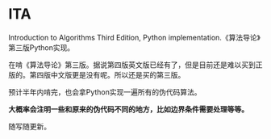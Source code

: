 # ITA
Introduction to Algorithms Third Edition, Python implementation.《算法导论》第三版Python实现。

在啃《算法导论》第三版。据说第四版英文版已经有了，但是目前还是难以买到正版的。第四版中文版更是没有呢。所以还是买的第三版。

预计半年内啃完，也会拿Python实现一遍所有的伪代码算法。

**大概率会注明一些和原来的伪代码不同的地方，比如边界条件需要处理等等。**

随写随更新。
